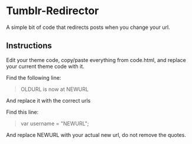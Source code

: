 # Tumblr-Redirector
A simple bit of code that redirects posts when you change your url.

## Instructions
Edit your theme code, copy/paste everything from code.html, and replace your current theme code with it.

Find the following line:
> OLDURL is now at NEWURL

And replace it with the correct urls

Find this line:
> var username = "NEWURL";

And replace NEWURL with your actual new url, do not remove the quotes.
